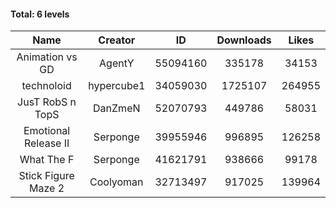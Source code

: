 #### Total: 6 levels

| Name | Creator | ID | Downloads | Likes |
|:---:|:---:|:---:|:---:|:---:|
| Animation vs GD | AgentY | 55094160 | 335178 | 34153
| technoloid | hypercube1 | 34059030 | 1725107 | 264955
| JusT RobS n TopS | DanZmeN | 52070793 | 449786 | 58031
| Emotional Release II | Serponge | 39955946 | 996895 | 126258
| What The F | Serponge | 41621791 | 938666 | 99178
| Stick Figure Maze 2 | Coolyoman | 32713497 | 917025 | 139964

